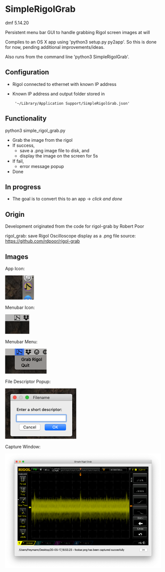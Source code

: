 # SimpleRigolGrab
dmf 5.14.20

Persistent menu bar GUI to handle grabbing Rigol screen images at will

Compiles to an OS X app using 'python3 setup.py py2app'.
So this is done for now, pending additional improvements/ideas.

Also runs from the command line 'python3 SimpleRigolGrab'.

## Configuration

* Rigol connected to ethernet with known IP address

* Known IP address and output folder stored in
  
       '~/Library/Application Support/SimpleRigolGrab.json'

## Functionality

python3 simple_rigol_grab.py

* Grab the image from the rigol
* If success,
  * save a .png image file to disk, and
  * display the image on the screen for 5s  
* If fail,
  * error message popup
* Done

## In progress

* The goal is to convert this to an app -> _click and done_

## Origin

Development originated from the code for rigol-grab by Robert Poor

rigol_grab: save Rigol Oscilloscope display as a .png file
source: https://github.com/rdpoor/rigol-grab

## Images

App Icon: 

![App Icon](images/App.png)

Menubar Icon:

![Menubar Icon](images/MenuBar.png)

Menubar Menu: 

![Menubar Menu](images/Options.png)

File Descriptor Popup:

![File Descriptor](images/Descriptor.png)

Capture Window: 

![Capture Window](images/Capture.png)




